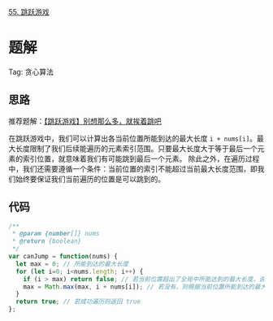 [55. 跳跃游戏](https://leetcode-cn.com/problems/jump-game/description/)

# 题解
Tag: 贪心算法

## 思路
推荐题解：[【跳跃游戏】别想那么多，就挨着跳吧](https://leetcode-cn.com/problems/jump-game/solution/55-by-ikaruga/)

在跳跃游戏中，我们可以计算出各当前位置所能到达的最大长度 `i + nums[i]`。最大长度限制了我们后续能遍历的元素索引范围。只要最大长度大于等于最后一个元素的索引位置，就意味着我们有可能跳到最后一个元素。
除此之外，在遍历过程中，我们还需要遵循一个条件：当前位置的索引不能超过当前最大长度范围，即我们始终要保证我们当前遍历的位置是可以跳到的。

## 代码
```js
/**
 * @param {number[]} nums
 * @return {boolean}
 */
var canJump = function(nums) {
  let max = 0; // 所能到达的最大长度
  for (let i=0; i<nums.length; i++) {
    if (i > max) return false; // 若当前位置超出了全局中所能达到的最大长度，说明当前位置是不可达的，因此返回 false
    max = Math.max(max, i + nums[i]); // 若没有，则根据当前位置所能到达的最大长度，更新全局最大长度
  }
  return true; // 若成功遍历则返回 true
};
```